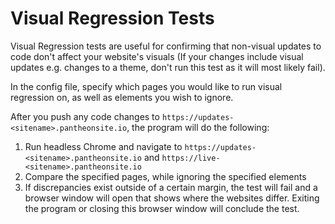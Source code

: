 # Visual Regression Tests

Visual Regression tests are useful for confirming that non-visual updates to code don't affect your website's visuals
(If your changes include visual updates e.g. changes to a theme, don't run this test as it will most likely fail).

In the config file, specify which pages you would like to run visual regression on, as well as elements you wish to ignore.

After you push any code changes to `https://updates-<sitename>.pantheonsite.io`, the program will do the following:
1. Run headless Chrome and navigate to `https://updates-<sitename>.pantheonsite.io` and `https://live-<sitename>.pantheonsite.io`
2. Compare the specified pages, while ignoring the specified elements
3. If discrepancies exist outside of a certain margin, the test will fail and a browser window will open that shows where the websites differ. Exiting the program or closing this browser window will conclude the test.
   